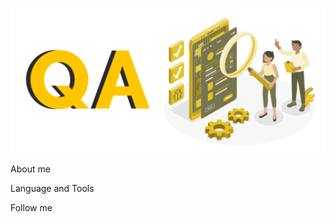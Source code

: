 [![Header](https://github.com/ArturZaynashev/ArturZaynashev/blob/main/Assets/1674641399428.png)](https://www.linkedin.com/me?trk=p_mwlite_feed-secondary_nav)

About me

Language and Tools

Follow me
